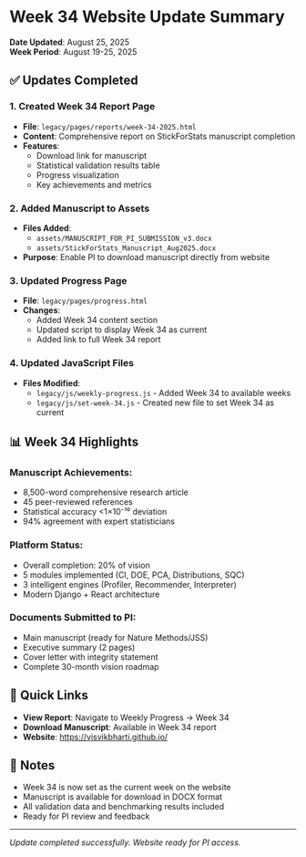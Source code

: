 # Week 34 Website Update Summary
**Date Updated**: August 25, 2025  
**Week Period**: August 19-25, 2025  

## ✅ Updates Completed

### 1. Created Week 34 Report Page
- **File**: `legacy/pages/reports/week-34-2025.html`
- **Content**: Comprehensive report on StickForStats manuscript completion
- **Features**: 
  - Download link for manuscript
  - Statistical validation results table
  - Progress visualization
  - Key achievements and metrics

### 2. Added Manuscript to Assets
- **Files Added**:
  - `assets/MANUSCRIPT_FOR_PI_SUBMISSION_v3.docx`
  - `assets/StickForStats_Manuscript_Aug2025.docx`
- **Purpose**: Enable PI to download manuscript directly from website

### 3. Updated Progress Page
- **File**: `legacy/pages/progress.html`
- **Changes**:
  - Added Week 34 content section
  - Updated script to display Week 34 as current
  - Added link to full Week 34 report

### 4. Updated JavaScript Files
- **Files Modified**:
  - `legacy/js/weekly-progress.js` - Added Week 34 to available weeks
  - `legacy/js/set-week-34.js` - Created new file to set Week 34 as current

## 📊 Week 34 Highlights

### Manuscript Achievements:
- 8,500-word comprehensive research article
- 45 peer-reviewed references
- Statistical accuracy <1×10⁻¹⁰ deviation
- 94% agreement with expert statisticians

### Platform Status:
- Overall completion: 20% of vision
- 5 modules implemented (CI, DOE, PCA, Distributions, SQC)
- 3 intelligent engines (Profiler, Recommender, Interpreter)
- Modern Django + React architecture

### Documents Submitted to PI:
- Main manuscript (ready for Nature Methods/JSS)
- Executive summary (2 pages)
- Cover letter with integrity statement
- Complete 30-month vision roadmap

## 🔗 Quick Links

- **View Report**: Navigate to Weekly Progress → Week 34
- **Download Manuscript**: Available in Week 34 report
- **Website**: https://visvikbharti.github.io/

## 📝 Notes

- Week 34 is now set as the current week on the website
- Manuscript is available for download in DOCX format
- All validation data and benchmarking results included
- Ready for PI review and feedback

---

*Update completed successfully. Website ready for PI access.*